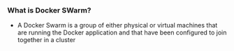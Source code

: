 ### What is Docker SWarm?
* A Docker Swarm is a group of either physical or virtual machines that are running the Docker application and that have been configured to join together in a cluster
